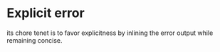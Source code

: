 # Explicit error

its chore tenet is to favor explicitness by inlining the error output while remaining concise.